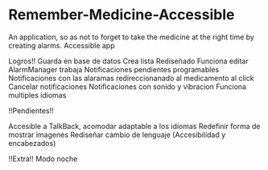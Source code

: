 # Remember-Medicine-Accessible
An application, so as not to forget to take the medicine at the right time by creating alarms.  Accessible app


Logros!!
Guarda en base de datos
Crea lista
Rediseñado
Funciona editar
AlarmManager trabaja
Notificaciones pendientes programables
Notificaciones con las alaramas redireccionanado al medicamento al click
Cancelar notificaciones
Notificaciones con sonido y vibracion
Funciona multiples idiomas

!!Pendientes!!

Accesible a TalkBack, acomodar adaptable a los idiomas
Redefinir forma de mostrar imagenes
Rediseñar cambio de lenguaje (Accesibilidad y encabezados)

!!Extra!! 
Modo noche
